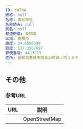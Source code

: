 ```yaml
---
ID: sW7h4
総称: null
名称: 貴舩神社
名称読み: null
別名: null
都道府県: 愛知県
区域: 豊橋市
緯度: 34.6586398
経度: 137.3587697
郵便番号: 4413213
住所: 愛知県豊橋市西赤沢町郷ノ内１６９
---
```


## その他

### 参考URL

| URL | 説明          |
| --- | ------------- |
|     | OpenStreetMap |
